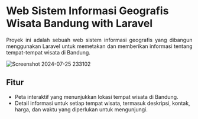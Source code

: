 # Web Sistem Informasi Geografis Wisata Bandung with Laravel

<p align="justify">
Proyek ini adalah sebuah web sistem informasi geografis yang dibangun menggunakan Laravel untuk memetakan dan memberikan informasi tentang tempat-tempat wisata di Bandung.
</p>

![Screenshot 2024-07-25 233102](https://github.com/user-attachments/assets/ac88439e-17d9-428b-9b75-48cad6c7a4b3)

## Fitur

- Peta interaktif yang menunjukkan lokasi tempat wisata di Bandung.
- Detail informasi untuk setiap tempat wisata, termasuk deskripsi, kontak, harga, dan waktu yang diperlukan untuk mengunjungi.
